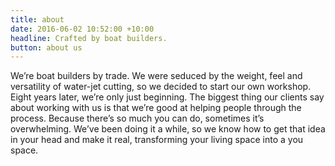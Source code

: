 ```yaml
---
title: about
date: 2016-06-02 10:52:00 +10:00
headline: Crafted by boat builders.
button: about us
---
```


We’re boat builders by trade. We were seduced by the weight, feel and versatility of water-jet cutting, so we decided to start our own workshop. Eight years later, we’re only just beginning.
The biggest thing our clients say about working with us is that we’re good at helping people through the process. Because there’s so much you can do, sometimes it’s overwhelming. We’ve been doing it a while, so we know how to get that idea in your head and make it real, transforming your living space into a you space. 